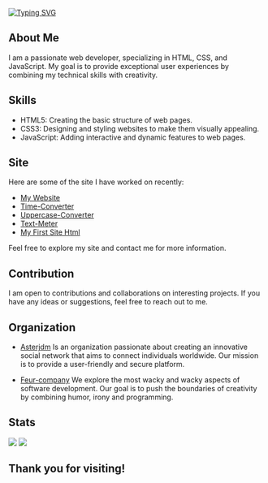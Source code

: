 [![Typing SVG](https://readme-typing-svg.demolab.com?font=ubuntu&size=40&pause=1000&color=F7F7F7&width=490&height=65&lines=My+name+is+Vital+Vuillaume;I+have+300IQ;I'm+a+genius;Visit+my+website;Why+you+still+read%3F)](https://git.io/typing-svg)

## About Me

I am a passionate web developer, specializing in HTML, CSS, and JavaScript. My goal is to provide exceptional user experiences by combining my technical skills with creativity.

## Skills

- HTML5: Creating the basic structure of web pages.
- CSS3: Designing and styling websites to make them visually appealing.
- JavaScript: Adding interactive and dynamic features to web pages.

## Site

Here are some of the site I have worked on recently:

- [My Website](https://rmbi.ch/vital/)
- [Time-Converter](https://rmbi.ch/vital/time-converter/)
- [Uppercase-Converter](https://rmbi.ch/vital/uppercase-converter/)
- [Text-Meter](https://rmbi.ch/vital/text-meter/)
- [My First Site Html](https://rmbi.ch/vital/mfsh/)

Feel free to explore my site and contact me for more information.

## Contribution

I am open to contributions and collaborations on interesting projects. If you have any ideas or suggestions, feel free to reach out to me.

## Organization

- [Asterjdm](https://github.com/asterjdm) Is an organization passionate about creating an innovative social network that aims to connect individuals worldwide. Our mission is to provide a user-friendly and secure platform.

- [Feur-company](https://github.com/Feur-company) We explore the most wacky and wacky aspects of software development. Our goal is to push the boundaries of creativity by combining humor, irony and programming.

## Stats
[![](http://github-profile-summary-cards.vercel.app/api/cards/repos-per-language?username=Vital-Vuillaume&theme=dracula)](https://github.com/Vital-Vuillaume)
 [![](http://github-profile-summary-cards.vercel.app/api/cards/most-commit-language?username=Vital-Vuillaume&theme=dracula)](https://github.com/Vital-Vuillaume)

## Thank you for visiting!
